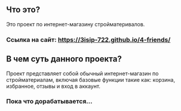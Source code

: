 ## Что это?
Это проект по интернет-магазину стройматеривалов. 
### Ссылка на сайт: https://3isip-722.github.io/4-friends/
## В чем суть данного проекта? 
Проект представляет собой обычный интернет-магазин по стройматериалам, включая базовые функции такие как: корзина, избранное, отзывы и вход в аккаунт. 
### Пока что дорабатывается...


